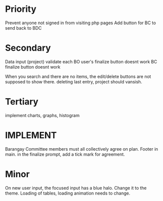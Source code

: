 # Priority
Prevent anyone not signed in from visiting php pages
Add button for BC to send back to BDC

# Secondary

Data input (project) validate each
BO user's finalize button doesnt work
BC finalize button doesnt work

When you search and there are no items, the edit/delete buttons are not supposed to show there.
deleting last entry, project should vansish.

# Tertiary
implement charts, graphs, histogram


# IMPLEMENT
Barangay Committee members must all collectively agree on plan.
Footer in main.
in the finalize prompt, add a tick mark for agreement.

# Minor
On new user input, the focused input has a blue halo. Change it to the theme.
Loading of tables, loading animation needs to change.